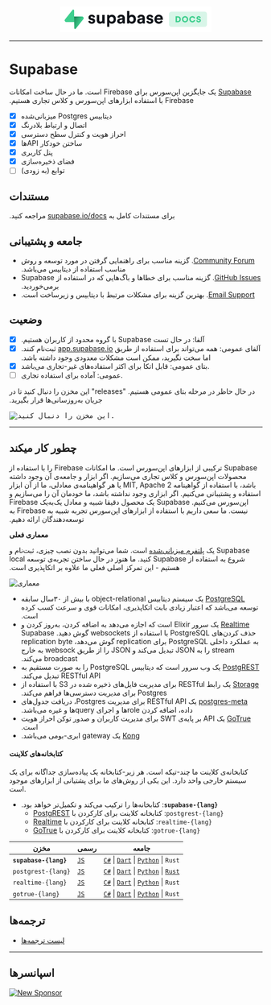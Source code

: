 <p align="center">
<img width="300" src="https://raw.githubusercontent.com/supabase/supabase/master/web/static/supabase-light-with-background.svg"/>
</p>

---

# Supabase

‫[Supabase](https://supabase.io) یک جایگزین اپن‌سورس برای Firebase است. ما در حال ساخت امکانات Firebase با استفاده ابزارهای اپن‌سورس و کلاس تجاری هستیم.

- [x] ‫دیتابیس Postgres میزبانی‌شده
- [x] اتصال و ارتباط بلادرنگ
- [x] احراز هویت و کنترل سطح دسترسی
- [x] ‫ساختن خودکار APIها
- [x] پنل کاربری
- [x] فضای ذخیره‌سازی
- [ ] توابع (به زودی)

## مستندات

برای مستندات کامل به‫ [supabase.io/docs](https://supabase.io/docs) مراجعه کنید.

## جامعه و پشتیبانی

- ‫[Community Forum](https://github.com/supabase/supabase/discussions). گزینه مناسب برای راهنمایی گرفتن در مورد توسعه و روش مناسب استفاده از دیتابیس می‌باشد.
- ‫[GitHub Issues](https://github.com/supabase/supabase/issues). گزینه مناسب برای خطاها و باگ‌هایی که در استفاده از Supabase برمی‌خوردید.
- ‫[Email Support](https://supabase.io/docs/support#business-support). بهترین گزینه برای مشکلات مرتبط با دیتابیس و زیرساخت است.

## وضعیت

- [x] ‫آلفا: در حال تست Supabase با گروه محدود از کاربران هستیم.
- [x] ‫آلفای عمومی: همه می‌تواند برای استفاده از طریق [app.supabase.io](https://app.supabase.io) ثبت‌نام کنند. اما سخت نگیرید، ممکن است مشکلات معدودی وجود داشته باشد.
- [x] بتای عمومی: قابل اتکا برای اکثر استفاده‌های غیر-تجاری می‌باشد.
- [ ] عمومی: آماده  برای استفاده تجاری.

در حال حاظر در مرحله بتای عمومی هستیم‫. "releases" این مخزن را دنبال کنید تا در جریان به‌روزسانی‌ها قرار بگیرید.

<kbd><img src="https://gitcdn.link/repo/supabase/supabase/master/web/static/watch-repo.gif" alt="این مخزن را دنبال کنید."/></kbd>

---

## چطور کار میکند


‫Supabase ترکیبی از ابزارهای اپن‌سورس است. ما امکانات Firebase را با استفاده از محصولات اپن‌سورس و کلاس تجاری می‌سازیم. اگر ابزار و جامعه‌ی آن وجود داشته باشد، با استفاده از گواهینامه MIT, Apache 2 یا هر گواهینامه‌ی معادلی، ما از آن ابزار استفاده و پشتیبانی می‌کنیم. اگر ابزاری وجود نداشته باشد، ما خودمان آن را می‌سازیم و اپن‌سورس می‌کنیم. Supabase یک محصول دقیقا شبیه و معادل یک‌به‌یک Firebase نیست. ما سعی داریم با استفاده از ابزارهای اپن‌سورس تجربه شبیه به Firebase  به توسعه‌دهندگان ارائه دهیم.

**معماری فعلی**

‫Supabase یک [پلتفرم میزبانی‌شده](https://app.supabase.io) است. شما می‌توانید بدون نصب چیزی، ثبت‌نام و شروع به استفاده از Supabase کنید. ما هنوز در حال ساختن تجربه‌ی توسعه local هستیم - این تمرکز اصلی فعلی ما علاوه بر اتکاپذیری است.

![معماری](https://supabase.io/assets/images/supabase-architecture-9050a7317e9ec7efb7807f5194122e48.png)

- ‫[PostgreSQL](https://www.postgresql.org/) یک سیستم دیتابیس object-relational با بیش از ۳۰سال سابقه توسعه می‌باشد که اعتبار زیادی بابت اتکاپذیری، امکانات قوی و سرعت کسب کرده است.
- ‫[Realtime](https://github.com/supabase/realtime) یک سرور Elixir است که اجازه می‌دهد به اضافه کردن، به‌روز کردن و حذف کردن‌های PostgreSQL با استفاده از websockets گوش دهید. Supabase به عملکرد داخلی PostgreSQL برای replication گوش می‌دهد، replication byte stream را به JSON تبدیل می‌کند و JSON را از طریق websock به خارج broadcast می‌کند.
- ‫[PostgREST](http://postgrest.org/) یک وب سرور است که دیتابیس PostgreSQL را به صورت مستقیم به RESTful API تبدیل می‌کند.
- ‫[Storage](https://github.com/supabase/storage-api) یک رابط RESTful برای مدیریت فایل‌های ذخیره شده در S3 با استفاده از Postgres برای مدیریت دسترسی‌ها فراهم می‌کند.
- ‫[postgres-meta](https://github.com/supabase/postgres-meta) یک RESTful API برای مدیریت Postgres، دریافت جدول‌های داده، اضافه کردن roleها و اجرای queryها و غیره می‌باشد.
- ‫[GoTrue](https://github.com/netlify/gotrue) یک API بر پایه‌ی SWT برای مدیریت کاربران و صدور توکن احراز هویت است.
- ‫[Kong](https://github.com/Kong/kong) یک gateway ابری-بومی می‌باشد.

#### کتابخانه‌های کلاینت
کتابخانه‌ی کلاینت ما چند-تیکه است. هر زیر-کتابخانه یک پیاده‌سازی جداگانه برای یک سیستم خارجی واحد دارد. این یکی از روش‌های ما برای پشتیانی از ابزارهای موجود است.


- **‫`supabase-{lang}`**: کتابخانه‌ها را ترکیب می‌کند و تکمیل‌تر خواهد بود.
  - ‫`postgrest-{lang}`: کتابخانه کلاینت برای کارکردن با [PostgREST](https://github.com/postgrest/postgrest)
  - ‫`realtime-{lang}`: کتابخانه کلاینت برای کارکردن با [Realtime](https://github.com/supabase/realtime)
  - ‫`gotrue-{lang}`: کتابخانه کلاینت برای کارکردن با [GoTrue](https://github.com/netlify/gotrue)

| مخزن                  | رسمی                                         | جامعه                                                                                                                                                                                                                  |
| --------------------- | ------------------------------------------------ | -------------------------------------------------------------------------------------------------------------------------------------------------------------------------------------------------------------------------- |
| **`supabase-{lang}`** | [`JS`](https://github.com/supabase/supabase-js)  | [`C#`](https://github.com/supabase/supabase-csharp) \| [`Dart`](https://github.com/supabase/supabase-dart) \| [`Python`](https://github.com/supabase/supabase-py) \| `Rust`                                                |
| `postgrest-{lang}`    | [`JS`](https://github.com/supabase/postgrest-js) | [`C#`](https://github.com/supabase/postgrest-csharp) \| [`Dart`](https://github.com/supabase/postgrest-dart) \| [`Python`](https://github.com/supabase/postgrest-py) \| [`Rust`](https://github.com/supabase/postgrest-rs) |
| `realtime-{lang}`     | [`JS`](https://github.com/supabase/realtime-js)  | [`C#`](https://github.com/supabase/realtime-csharp) \| [`Dart`](https://github.com/supabase/realtime-dart) \| [`Python`](https://github.com/supabase/realtime-py) \| `Rust`                                                |
| `gotrue-{lang}`       | [`JS`](https://github.com/supabase/gotrue-js)    | [`C#`](https://github.com/supabase/gotrue-csharp) \| [`Dart`](https://github.com/supabase/gotrue-dart) \| [`Python`](https://github.com/supabase/gotrue-py) \| `Rust`                                                      |


## ترجمه‌ها


- [لیست ترجمه‌ها](/i18n/languages.md)

---

## اسپانسرها

[![New Sponsor](https://user-images.githubusercontent.com/10214025/90518111-e74bbb00-e198-11ea-8f88-c9e3c1aa4b5b.png)](https://github.com/sponsors/supabase)

</p>
